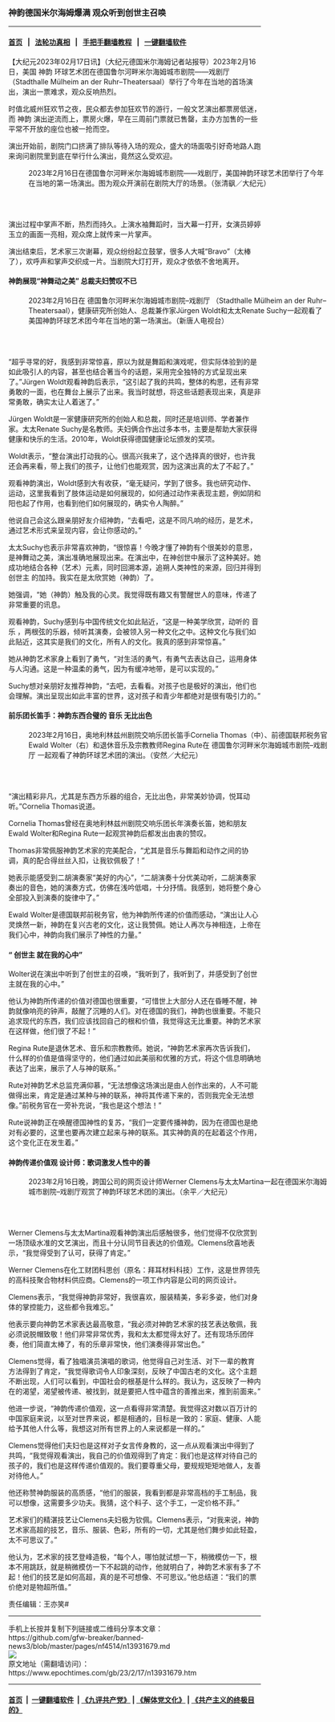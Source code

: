 ### 神韵德国米尔海姆爆满 观众听到创世主召唤
------------------------

#### [首页](https://github.com/gfw-breaker/banned-news3/blob/master/README.md) &nbsp;&nbsp;|&nbsp;&nbsp; [法轮功真相](https://github.com/begood0513/basic/blob/master/README.md)  &nbsp;&nbsp;|&nbsp;&nbsp; [手把手翻墙教程](https://github.com/gfw-breaker/guides/wiki)  &nbsp;&nbsp;|&nbsp;&nbsp; [一键翻墙软件](https://github.com/gfw-breaker/nogfw/blob/master/README.md)  



<div><p>
 【大纪元2023年02月17日讯】（大纪元德国米尔海姆记者站报导）2023年2月16日，美国
 <ok href="https://www.epochtimes.com/gb/tag/%E7%A5%9E%E9%9F%B5.html">
  神韵
 </ok>
 环球艺术团在德国鲁尔河畔米尔海姆城市剧院——戏剧厅（Stadthalle Mülheim an der Ruhr–Theatersaal）举行了今年在当地的首场演出，演出一票难求，观众反响热烈。
</p>
<p>
 时值北威州狂欢节之夜，民众都去参加狂欢节的游行，一般文艺演出都票房低迷，而
 <ok href="https://www.epochtimes.com/gb/tag/%E7%A5%9E%E9%9F%B5.html">
  神韵
 </ok>
 演出逆流而上，票房火爆，早在三周前门票就已售罄，主办方加售的一些平常不开放的座位也被一抢而空。
</p>
<p>
 演出开始前，剧院门口挤满了排队等待入场的观众，盛大的场面吸引好奇地路人跑来询问剧院里到底在举行什么演出，竟然这么受欢迎。
</p>
<figure aria-describedby="caption-attachment-13931705" class="wp-caption aligncenter" id="attachment_13931705" style="width: 600px">
 <ok href="https://i.epochtimes.com/assets/uploads/2023/02/id13931705-230216173741100101.jpg" target="_blank">
  <img alt="" class="size-large wp-image-13931705" src="https://i.epochtimes.com/assets/uploads/2023/02/id13931705-230216173741100101-600x400.jpg" title=""/>
 </ok>
 <br/><figcaption class="wp-caption-text" id="caption-attachment-13931705">
  2023年2月16日在德国鲁尔河畔米尔海姆城市剧院——戏剧厅，美国神韵环球艺术团举行了今年在当地的第一场演出。图为观众开演前在剧院大厅的场景。（张清飖／大纪元）
 </figcaption><br/>
</figure><br/>
<p>
 演出过程中掌声不断，热烈而持久。上演水袖舞蹈时，当大幕一打开，女演员婷婷玉立的画面一亮相，观众席上就传来一片掌声。
</p>
<p>
 演出结束后，艺术家三次谢幕，观众纷纷起立鼓掌，很多人大喊“Bravo”（太棒了），欢呼声和掌声交织成一片。当剧院大灯打开，观众才依依不舍地离开。
</p>
<h4>
 神韵展现“神舞动之美” 总裁夫妇赞叹不已
</h4>
<figure aria-describedby="caption-attachment-13931696" class="wp-caption aligncenter" id="attachment_13931696" style="width: 600px">
 <ok href="https://i.epochtimes.com/assets/uploads/2023/02/id13931696-230216171831100101.jpg" target="_blank">
  <img alt="" class="size-large wp-image-13931696" src="https://i.epochtimes.com/assets/uploads/2023/02/id13931696-230216171831100101-600x400.jpg" title=""/>
 </ok>
 <br/><figcaption class="wp-caption-text" id="caption-attachment-13931696">
  2023年2月16日在
  <ok href="https://www.epochtimes.com/gb/tag/%E5%BE%B7%E5%9B%BD%E9%B2%81%E5%B0%94%E6%B2%B3%E7%95%94%E7%B1%B3%E5%B0%94%E6%B5%B7%E5%A7%86%E5%9F%8E%E5%B8%82%E5%89%A7%E9%99%A2-%E6%88%8F%E5%89%A7%E5%8E%85.html">
   德国鲁尔河畔米尔海姆城市剧院–戏剧厅
  </ok>
  （Stadthalle Mülheim an der Ruhr–Theatersaal），健康研究所创始人、总裁兼作家Jürgen Woldt和太太Renate Suchy一起观看了美国神韵环球艺术团今年在当地的第一场演出。（新唐人电视台）
 </figcaption><br/>
</figure><br/>
<p>
 “超乎寻常的好，我感到非常惊喜，原以为就是舞蹈和演戏呢，但实际体验到的是如此吸引人的内容，甚至也结合著当今的话题，采用完全独特的方式呈现出来了。”Jürgen Woldt观看神韵后表示，“这引起了我的共鸣，整体的构思，还有非常勇敢的一面，也在舞台上展示了出来。我当时就想，将这些话题表现出来，真是非常勇敢，确实太让人着迷了。”
</p>
<p>
 Jürgen Woldt是一家健康研究所的创始人和总裁，同时还是培训师、学者兼作家。太太Renate Suchy是名教师。夫妇俩合作出过多本书，主要是帮助大家获得健康和快乐的生活。2010年，Woldt获得德国健康论坛颁发的奖项。
</p>
<p>
 Woldt表示，“整台演出打动我的心。很高兴我来了，这个选择真的很好，也许我还会再来看，带上我们的孩子，让他们也能观赏，因为这演出真的太了不起了。”
</p>
<p>
 观看神韵演出，Woldt感到大有收获，“毫无疑问，学到了很多。我也研究动作、运动，这里我看到了肢体运动是如何展现的，如何通过动作来表现主题，例如阴和阳也起了作用，也看到他们如何展现的，确实令人陶醉。”
</p>
<p>
 他说自己会这么跟亲朋好友介绍神韵，“去看吧，这是不同凡响的经历，是艺术，通过艺术形式来呈现内容，会让你感动的。”
</p>
<p>
 太太Suchy也表示非常喜欢神韵，“很惊喜！今晚才懂了神韵有个很美妙的意思，是神舞动之美，演出准确地展现出来。在演出中，在神创世中展示了这种美好。她成功地结合各种（艺术）元素，同时回溯本源，追朔人类神性的来源，回归并得到
 <ok href="https://www.epochtimes.com/gb/tag/%E5%88%9B%E4%B8%96%E4%B8%BB.html">
  创世主
 </ok>
 的加持。我实在是太欣赏她（神韵）了。
</p>
<p>
 她强调，“她（神韵）触及我的心灵。我觉得既有趣又有警醒世人的意味，传递了非常重要的讯息。
</p>
<p>
 观看神韵，Suchy感到与中国传统文化如此贴近，“这是一种美学欣赏，动听的
 <ok href="https://www.epochtimes.com/gb/tag/%E9%9F%B3%E4%B9%90.html">
  音乐
 </ok>
 ，两根弦的乐器，倾听其演奏，会被领入另一种文化之中。这种文化与我们如此贴近，这其实是我们的文化，所有人的文化。我真的感到非常惊喜。”
</p>
<p>
 她从神韵艺术家身上看到了勇气，“对生活的勇气，有勇气去表达自己，运用身体与人沟通。这是一种温柔的勇气，因为有缓冲地带，是可以实现的。”
</p>
<p>
 Suchy想对亲朋好友推荐神韵，“去吧，去看看。对孩子也是极好的演出，他们也会理解。演出呈现出如此丰富的世界，这对孩子和青少年都绝对是很有吸引力的。”
</p>
<h4>
 前乐团长笛手：神韵东西合璧的
 <ok href="https://www.epochtimes.com/gb/tag/%E9%9F%B3%E4%B9%90.html">
  音乐
 </ok>
 无比出色
</h4>
<figure aria-describedby="caption-attachment-13931697" class="wp-caption aligncenter" id="attachment_13931697" style="width: 600px">
 <ok href="https://i.epochtimes.com/assets/uploads/2023/02/id13931697-230216173055100101.jpg" target="_blank">
  <img alt="" class="size-large wp-image-13931697" src="https://i.epochtimes.com/assets/uploads/2023/02/id13931697-230216173055100101-600x400.jpg" title=""/>
 </ok>
 <br/><figcaption class="wp-caption-text" id="caption-attachment-13931697">
  2023年2月16日，奥地利林兹州剧院交响乐团长笛手Cornelia Thomas（中）、前德国联邦税务官Ewald Wolter（右）和退休音乐及宗教教师Regina Rute在
  <ok href="https://www.epochtimes.com/gb/tag/%E5%BE%B7%E5%9B%BD%E9%B2%81%E5%B0%94%E6%B2%B3%E7%95%94%E7%B1%B3%E5%B0%94%E6%B5%B7%E5%A7%86%E5%9F%8E%E5%B8%82%E5%89%A7%E9%99%A2-%E6%88%8F%E5%89%A7%E5%8E%85.html">
   德国鲁尔河畔米尔海姆城市剧院–戏剧厅
  </ok>
  一起观看了神韵环球艺术团的演出。（安然／大纪元）
 </figcaption><br/>
</figure><br/>
<p>
 “演出精彩非凡，尤其是东西方乐器的组合，无比出色，非常美妙协调，悦耳动听。”Cornelia Thomas说道。
</p>
<p>
 Cornelia Thomas曾经在奥地利林兹州剧院交响乐团长年演奏长笛，她和朋友Ewald Wolter和Regina Rute一起观赏神韵后都发出由衷的赞叹。
</p>
<p>
 Thomas非常佩服神韵艺术家的完美配合，“尤其是音乐与舞蹈和动作之间的协调，真的配合得丝丝入扣，让我钦佩极了！”
</p>
<p>
 她表示能感受到二胡演奏家“美好的内心”，“二胡演奏十分优美动听，二胡演奏家奏出的音色，她的演奏方式，仿佛在浅吟低唱，十分抒情。我感到，她将整个身心全部投入到演奏的旋律中了。”
</p>
<p>
 Ewald Wolter是德国联邦前税务官，他为神韵所传递的价值而感动，“演出让人心灵焕然一新，神韵在复兴古老的文化，这让我赞佩。她让人再次与神相连，上帝在我们心中，神韵向我们展示了神性的力量。”
</p>
<h4>
 “
 <ok href="https://www.epochtimes.com/gb/tag/%E5%88%9B%E4%B8%96%E4%B8%BB.html">
  创世主
 </ok>
 就在我的心中”
</h4>
<p>
 Wolter说在演出中听到了创世主的召唤，“我听到了，我听到了，并感受到了创世主就在我的心中。”
</p>
<p>
 他认为神韵所传递的价值对德国也很重要，“可惜世上大部分人还在昏睡不醒，神韵就像响亮的钟声，敲醒了沉睡的人们。对在德国的我们，神韵也很重要。不能只追求现代的东西，我们应该找回自己的根和价值，我觉得这无比重要。神韵艺术家在这样做，他们很了不起！”
</p>
<p>
 Regina Rute是退休艺术、音乐和宗教教师。她说，“神韵艺术家再次告诉我们，什么样的价值是值得坚守的，他们通过如此美丽和优雅的方式，将这个信息明确地表达了出来，展示了人与神的联系。”
</p>
<p>
 Rute对神韵艺术总监充满仰慕，“无法想像这场演出是由人创作出来的，人不可能做得出来，肯定是通过某种与神的联系，神将其传递下来的，否则我完全无法想像。”前税务官在一旁补充说，“我也是这个想法！”
</p>
<p>
 Rute说神韵正在唤醒德国神性的复苏，“我们一定要传播神韵，因为在德国也是绝对有必要的，这里也要再次建立起来与神的联系。其实神韵真的在起着这个作用，这个变化正在发生着。”
</p>
<h4>
 神韵传递价值观 设计师：歌词激发人性中的善
</h4>
<figure aria-describedby="caption-attachment-13931700" class="wp-caption aligncenter" id="attachment_13931700" style="width: 600px">
 <ok href="https://i.epochtimes.com/assets/uploads/2023/02/id13931700-230216165920100101.jpg" target="_blank">
  <img alt="" class="size-large wp-image-13931700" src="https://i.epochtimes.com/assets/uploads/2023/02/id13931700-230216165920100101-600x400.jpg" title=""/>
 </ok>
 <br/><figcaption class="wp-caption-text" id="caption-attachment-13931700">
  2023年2月16日晚，跨国公司的网页设计师Werner Clemens与太太Martina一起在德国米尔海姆城市剧院–戏剧厅观赏了神韵环球艺术团的演出。（余平／大纪元）
 </figcaption><br/>
</figure><br/>
<p>
 Werner Clemens与太太Martina观看神韵演出后感触很多，他们觉得不仅欣赏到一场顶级水准的文艺演出，而且十分认同节目表达的价值观。Clemens欣喜地表示，“我觉得受到了认可，获得了肯定。”
</p>
<p>
 Werner Clemens在化工财团科思创（原名：拜耳材料科技）工作，这是世界领先的高科技聚合物材料供应商。Clemens的一项工作内容是公司的网页设计。
</p>
<p>
 Clemens表示，“我觉得神韵非常好，我很喜欢，服装精美，多彩多姿，他们对身体的掌控能力，这些都令我难忘。”
</p>
<p>
 他表示要向神韵艺术家表达最高敬意，“我必须对神韵艺术家的技艺表达敬佩，我必须说脱帽致敬！他们非常非常优秀，我和太太都觉得太好了。还有现场乐团伴奏，他们简直太棒了，有的乐章非常快，他们演奏得非常出色。”
</p>
<p>
 Clemens觉得，看了独唱演员演唱的歌词，他觉得自己对生活、对下一辈的教育方法得到了肯定，“我觉得歌词令人印象深刻，反映了中国古老的文化。这个主题不断出现，人们可以看到，中国社会的根基是什么样的。我认为，这反映了一种内在的渴望，渴望被传递、被找到，就是要把人性中蕴含的善推出来，推到前面来。”
</p>
<p>
 他进一步说，“神韵传递价值观，这一点看得非常清楚。我觉得这对数以百万计的中国家庭来说，以至对世界来说，都是相通的，目标是一致的：家庭、健康、人能给予其他人什么等，我想这对所有世界上的人来说都是一样的。”
</p>
<p>
 Clemens觉得他们夫妇也是这样对子女言传身教的，这一点从观看演出中得到了共鸣，“我觉得观看演出，我自己的价值观得到了肯定：我们也是这样对待自己的孩子的，我们也是这样传递价值观的。我们要尊重父母，要规规矩矩地做人，友善对待他人。”
</p>
<p>
 他还称赞神韵服装的高质感，“他们的服装，我看到都是非常高档的手工制品，我可以想像，这需要多少功夫。我猜，这个料子、这个手工，一定价格不菲。”
</p>
<p>
 艺术家们的精湛技艺让Clemens夫妇极为钦佩。Clemens表示，“对我来说，神韵艺术家高超的技艺，音乐、服装、色彩，所有的一切，尤其是他们舞步如此轻盈，太不可思议了。”
</p>
<p>
 他认为，艺术家的技艺登峰造极，“每个人，哪怕就试想一下，稍微模仿一下，根本不用跳跃，就是稍微模仿一下不起跳的动作，他就明白了，神韵艺术家有多了不起！他们的技艺是如何高超，真的是不可想像、不可思议。”他总结道：“我们的票价绝对是物超所值。”
</p>
<p>
 责任编辑：王亦笑#
</p>
</div>
<hr/>
手机上长按并复制下列链接或二维码分享本文章：<br/>
https://github.com/gfw-breaker/banned-news3/blob/master/pages/nf4514/n13931679.md <br/>
<a href='https://github.com/gfw-breaker/banned-news3/blob/master/pages/nf4514/n13931679.md'><img src='https://github.com/gfw-breaker/banned-news3/blob/master/pages/nf4514/n13931679.md.png'/></a> <br/>
原文地址（需翻墙访问）：https://www.epochtimes.com/gb/23/2/17/n13931679.htm


------------------------
#### [首页](https://github.com/gfw-breaker/banned-news3/blob/master/README.md) &nbsp;|&nbsp; [一键翻墙软件](https://github.com/gfw-breaker/nogfw/blob/master/README.md) &nbsp;| [《九评共产党》](https://github.com/gfw-breaker/9ping.md/blob/master/README.md#九评之一评共产党是什么) | [《解体党文化》](https://github.com/gfw-breaker/jtdwh.md/blob/master/README.md) | [《共产主义的终极目的》](https://github.com/gfw-breaker/gczydzjmd.md/blob/master/README.md)


<img src='http://gfw-breaker.win/banned-news3/pages/nf4514/n13931679.md' width='0px' height='0px'/>